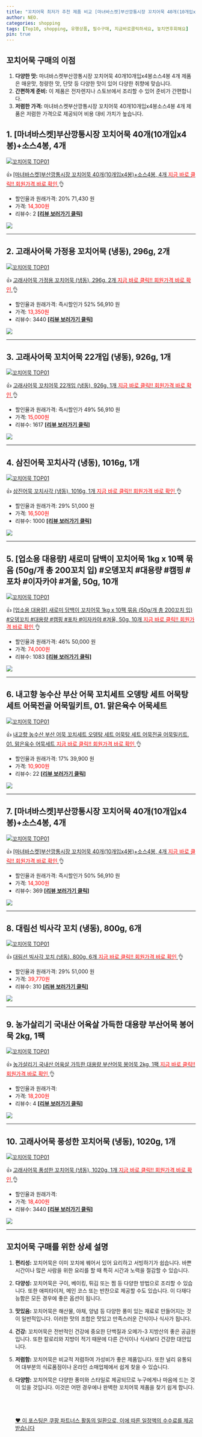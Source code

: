 ```yaml
---
title: "꼬치어묵 최저가 추천 제품 비교 [마녀바스켓]부산깡통시장 꼬치어묵 40개(10개입x4봉)+소스4봉, 4개 가격 비교 최저가장점"
author: NEO.
categories: shopping
tags: [Top10, shopping, 유행상품, 필수구매, 지금바로클릭하세요, 놓치면후회해요]
pin: true
---
```

## 꼬치어묵 구매의 이점
1. **다양한 맛:** 마녀바스켓부산깡통시장 꼬치어묵 40개10개입x4봉소스4봉 4개 제품은 매운맛, 청량한 맛, 단맛 등 다양한 맛이 있어 다양한 취향에 맞습니다.
2. **간편하게 준비:** 이 제품은 전자렌지나 스토브에서 조리할 수 있어 준비가 간편합니다.
3. **저렴한 가격:** 마녀바스켓부산깡통시장 꼬치어묵 40개10개입x4봉소스4봉 4개 제품은 저렴한 가격으로 제공되어 비용 대비 가치가 높습니다.

   

## 1. [마녀바스켓]부산깡통시장 꼬치어묵 40개(10개입x4봉)+소스4봉, 4개

[![꼬치어묵 TOP01](https://thumbnail8.coupangcdn.com/thumbnails/remote/490x490ex/image/vendor_inventory/838d/974a5e455dc7dbb546660f0862d4280629b1a77be4c328187b0a0a46e9a6.jpg)](https://link.coupang.com/re/AFFSDP?lptag=AF3617701&subid=GithubCoopas&pageKey=6791755270&traceid=V0-153&itemId=16003171726&vendorItemId=83208209116)


👍 [[마녀바스켓]부산깡통시장 꼬치어묵 40개(10개입x4봉)+소스4봉, 4개 <font color=red> 지금 바로 클릭!! 회원가격 바로 확인 </font> ](https://link.coupang.com/re/AFFSDP?lptag=AF3617701&subid=GithubCoopas&pageKey=6791755270&traceid=V0-153&itemId=16003171726&vendorItemId=83208209116) 👌 


- 할인율과 원래가격: 20%  71,430   원
- 가격: <span style='color:red'>14,300원</span>
- 리뷰수: 2  [**[리뷰 보러가기 클릭]**](https://link.coupang.com/re/AFFSDP?lptag=AF3617701&subid=GithubCoopas&pageKey=6791755270&traceid=V0-153&itemId=16003171726&vendorItemId=83208209116)

[![](/discount_price.png)](https://link.coupang.com/re/AFFSDP?lptag=AF3617701&subid=GithubCoopas&pageKey=6791755270&traceid=V0-153&itemId=16003171726&vendorItemId=83208209116)

---


   

## 2. 고래사어묵 가정용 꼬치어묵 (냉동), 296g, 2개

[![꼬치어묵 TOP01](https://thumbnail10.coupangcdn.com/thumbnails/remote/490x490ex/image/retail/images/1803623788879045-6f602fe0-260c-4494-938f-736b67216bf3.jpg)](https://link.coupang.com/re/AFFSDP?lptag=AF3617701&subid=GithubCoopas&pageKey=5694524538&traceid=V0-153&itemId=9444119986&vendorItemId=76729378107)


👍 [고래사어묵 가정용 꼬치어묵 (냉동), 296g, 2개 <font color=red> 지금 바로 클릭!! 회원가격 바로 확인 </font> ](https://link.coupang.com/re/AFFSDP?lptag=AF3617701&subid=GithubCoopas&pageKey=5694524538&traceid=V0-153&itemId=9444119986&vendorItemId=76729378107) 👌 


- 할인율과 원래가격: 즉시할인가 52%  56,910   원
- 가격: <span style='color:red'>13,350원</span>
- 리뷰수: 3440  [**[리뷰 보러가기 클릭]**](https://link.coupang.com/re/AFFSDP?lptag=AF3617701&subid=GithubCoopas&pageKey=5694524538&traceid=V0-153&itemId=9444119986&vendorItemId=76729378107)

[![](/discount_price.png)](https://link.coupang.com/re/AFFSDP?lptag=AF3617701&subid=GithubCoopas&pageKey=5694524538&traceid=V0-153&itemId=9444119986&vendorItemId=76729378107)

---


   

## 3. 고래사어묵 꼬치어묵 22개입 (냉동), 926g, 1개

[![꼬치어묵 TOP01](https://thumbnail8.coupangcdn.com/thumbnails/remote/490x490ex/image/retail/images/7782923365322494-39a0de9e-265b-4b3f-8363-88c957dd518d.jpg)](https://link.coupang.com/re/AFFSDP?lptag=AF3617701&subid=GithubCoopas&pageKey=1241463834&traceid=V0-153&itemId=2237178489&vendorItemId=70234172332)


👍 [고래사어묵 꼬치어묵 22개입 (냉동), 926g, 1개 <font color=red> 지금 바로 클릭!! 회원가격 바로 확인 </font> ](https://link.coupang.com/re/AFFSDP?lptag=AF3617701&subid=GithubCoopas&pageKey=1241463834&traceid=V0-153&itemId=2237178489&vendorItemId=70234172332) 👌 


- 할인율과 원래가격: 즉시할인가 49%  56,910   원
- 가격: <span style='color:red'>15,000원</span>
- 리뷰수: 1617  [**[리뷰 보러가기 클릭]**](https://link.coupang.com/re/AFFSDP?lptag=AF3617701&subid=GithubCoopas&pageKey=1241463834&traceid=V0-153&itemId=2237178489&vendorItemId=70234172332)

[![](/discount_price.png)](https://link.coupang.com/re/AFFSDP?lptag=AF3617701&subid=GithubCoopas&pageKey=1241463834&traceid=V0-153&itemId=2237178489&vendorItemId=70234172332)

---


   

## 4. 삼진어묵 꼬치사각 (냉동), 1016g, 1개

[![꼬치어묵 TOP01](https://thumbnail8.coupangcdn.com/thumbnails/remote/490x490ex/image/retail/images/2021/05/06/18/7/871fcfba-09c7-42c1-b5ef-e6e1510e7aa9.jpg)](https://link.coupang.com/re/AFFSDP?lptag=AF3617701&subid=GithubCoopas&pageKey=5498142915&traceid=V0-153&itemId=8532570617&vendorItemId=75820005767)


👍 [삼진어묵 꼬치사각 (냉동), 1016g, 1개 <font color=red> 지금 바로 클릭!! 회원가격 바로 확인 </font> ](https://link.coupang.com/re/AFFSDP?lptag=AF3617701&subid=GithubCoopas&pageKey=5498142915&traceid=V0-153&itemId=8532570617&vendorItemId=75820005767) 👌 


- 할인율과 원래가격: 29%  51,000   원
- 가격: <span style='color:red'>16,500원</span>
- 리뷰수: 1000  [**[리뷰 보러가기 클릭]**](https://link.coupang.com/re/AFFSDP?lptag=AF3617701&subid=GithubCoopas&pageKey=5498142915&traceid=V0-153&itemId=8532570617&vendorItemId=75820005767)

[![](/discount_price.png)](https://link.coupang.com/re/AFFSDP?lptag=AF3617701&subid=GithubCoopas&pageKey=5498142915&traceid=V0-153&itemId=8532570617&vendorItemId=75820005767)

---


   

## 5. [업소용 대용량] 새로미 담백이 꼬치어묵 1kg x 10팩 묶음 (50g/개 총 200꼬치 입) #오뎅꼬치 #대용량 #캠핑 #포차 #이자카야 #겨울, 50g, 10개

[![꼬치어묵 TOP01](https://thumbnail9.coupangcdn.com/thumbnails/remote/490x490ex/image/vendor_inventory/25fa/c6bc8eda39401e534317322917c523751879ac95678b42e9969f5473c4f3.JPG)](https://link.coupang.com/re/AFFSDP?lptag=AF3617701&subid=GithubCoopas&pageKey=7462597333&traceid=V0-153&itemId=19454566086&vendorItemId=86262210891)


👍 [[업소용 대용량] 새로미 담백이 꼬치어묵 1kg x 10팩 묶음 (50g/개 총 200꼬치 입) #오뎅꼬치 #대용량 #캠핑 #포차 #이자카야 #겨울, 50g, 10개 <font color=red> 지금 바로 클릭!! 회원가격 바로 확인 </font> ](https://link.coupang.com/re/AFFSDP?lptag=AF3617701&subid=GithubCoopas&pageKey=7462597333&traceid=V0-153&itemId=19454566086&vendorItemId=86262210891) 👌 


- 할인율과 원래가격: 46%  50,000   원
- 가격: <span style='color:red'>74,000원</span>
- 리뷰수: 1083  [**[리뷰 보러가기 클릭]**](https://link.coupang.com/re/AFFSDP?lptag=AF3617701&subid=GithubCoopas&pageKey=7462597333&traceid=V0-153&itemId=19454566086&vendorItemId=86262210891)

[![](/discount_price.png)](https://link.coupang.com/re/AFFSDP?lptag=AF3617701&subid=GithubCoopas&pageKey=7462597333&traceid=V0-153&itemId=19454566086&vendorItemId=86262210891)

---


   

## 6. 내고향 농수산 부산 어묵 꼬치세트 오뎅탕 세트 어묵탕 세트 어묵전골 어묵밀키트, 01. 맑은육수 어묵세트

[![꼬치어묵 TOP01](https://thumbnail10.coupangcdn.com/thumbnails/remote/490x490ex/image/vendor_inventory/fa8b/24202437aacf2cd1385d46b9196b77bee497eb0fa23e6a9273bea1f11f65.png)](https://link.coupang.com/re/AFFSDP?lptag=AF3617701&subid=GithubCoopas&pageKey=6756369397&traceid=V0-153&itemId=15819647596&vendorItemId=83031554466)


👍 [내고향 농수산 부산 어묵 꼬치세트 오뎅탕 세트 어묵탕 세트 어묵전골 어묵밀키트, 01. 맑은육수 어묵세트 <font color=red> 지금 바로 클릭!! 회원가격 바로 확인 </font> ](https://link.coupang.com/re/AFFSDP?lptag=AF3617701&subid=GithubCoopas&pageKey=6756369397&traceid=V0-153&itemId=15819647596&vendorItemId=83031554466) 👌 


- 할인율과 원래가격: 17%  39,900   원
- 가격: <span style='color:red'>10,900원</span>
- 리뷰수: 22  [**[리뷰 보러가기 클릭]**](https://link.coupang.com/re/AFFSDP?lptag=AF3617701&subid=GithubCoopas&pageKey=6756369397&traceid=V0-153&itemId=15819647596&vendorItemId=83031554466)

[![](/discount_price.png)](https://link.coupang.com/re/AFFSDP?lptag=AF3617701&subid=GithubCoopas&pageKey=6756369397&traceid=V0-153&itemId=15819647596&vendorItemId=83031554466)

---


   

## 7. [마녀바스켓]부산깡통시장 꼬치어묵 40개(10개입x4봉)+소스4봉, 4개

[![꼬치어묵 TOP01](https://thumbnail8.coupangcdn.com/thumbnails/remote/490x490ex/image/vendor_inventory/838d/974a5e455dc7dbb546660f0862d4280629b1a77be4c328187b0a0a46e9a6.jpg)](https://link.coupang.com/re/AFFSDP?lptag=AF3617701&subid=GithubCoopas&pageKey=6791755270&traceid=V0-153&itemId=16003171726&vendorItemId=83208209116)


👍 [[마녀바스켓]부산깡통시장 꼬치어묵 40개(10개입x4봉)+소스4봉, 4개 <font color=red> 지금 바로 클릭!! 회원가격 바로 확인 </font> ](https://link.coupang.com/re/AFFSDP?lptag=AF3617701&subid=GithubCoopas&pageKey=6791755270&traceid=V0-153&itemId=16003171726&vendorItemId=83208209116) 👌 


- 할인율과 원래가격: 즉시할인가 50%  56,910   원
- 가격: <span style='color:red'>14,300원</span>
- 리뷰수: 369  [**[리뷰 보러가기 클릭]**](https://link.coupang.com/re/AFFSDP?lptag=AF3617701&subid=GithubCoopas&pageKey=6791755270&traceid=V0-153&itemId=16003171726&vendorItemId=83208209116)

[![](/discount_price.png)](https://link.coupang.com/re/AFFSDP?lptag=AF3617701&subid=GithubCoopas&pageKey=6791755270&traceid=V0-153&itemId=16003171726&vendorItemId=83208209116)

---


   

## 8. 대림선 빅사각 꼬치 (냉동), 800g, 6개

[![꼬치어묵 TOP01](https://thumbnail10.coupangcdn.com/thumbnails/remote/490x490ex/image/retail/images/6eef523c-ecb0-4b54-aed2-dd2d9a9b49535741443192153709762.png)](https://link.coupang.com/re/AFFSDP?lptag=AF3617701&subid=GithubCoopas&pageKey=305778073&traceid=V0-153&itemId=19296116847&vendorItemId=86410742338)


👍 [대림선 빅사각 꼬치 (냉동), 800g, 6개 <font color=red> 지금 바로 클릭!! 회원가격 바로 확인 </font> ](https://link.coupang.com/re/AFFSDP?lptag=AF3617701&subid=GithubCoopas&pageKey=305778073&traceid=V0-153&itemId=19296116847&vendorItemId=86410742338) 👌 


- 할인율과 원래가격: 29%  51,000   원
- 가격: <span style='color:red'>39,770원</span>
- 리뷰수: 310  [**[리뷰 보러가기 클릭]**](https://link.coupang.com/re/AFFSDP?lptag=AF3617701&subid=GithubCoopas&pageKey=305778073&traceid=V0-153&itemId=19296116847&vendorItemId=86410742338)

[![](/discount_price.png)](https://link.coupang.com/re/AFFSDP?lptag=AF3617701&subid=GithubCoopas&pageKey=305778073&traceid=V0-153&itemId=19296116847&vendorItemId=86410742338)

---


   

## 9. 농가살리기 국내산 어육살 가득한 대용량 부산어묵 봉어묵 2kg, 1팩

[![꼬치어묵 TOP01](https://thumbnail10.coupangcdn.com/thumbnails/remote/490x490ex/image/vendor_inventory/ea12/5f2d09dce88fca0e6f43c6b15f4cd06b379be69da15c946a563fbf90a1f3.jpg)](https://link.coupang.com/re/AFFSDP?lptag=AF3617701&subid=GithubCoopas&pageKey=7727879256&traceid=V0-153&itemId=20757898693&vendorItemId=87367946979)


👍 [농가살리기 국내산 어육살 가득한 대용량 부산어묵 봉어묵 2kg, 1팩 <font color=red> 지금 바로 클릭!! 회원가격 바로 확인 </font> ](https://link.coupang.com/re/AFFSDP?lptag=AF3617701&subid=GithubCoopas&pageKey=7727879256&traceid=V0-153&itemId=20757898693&vendorItemId=87367946979) 👌 


- 할인율과 원래가격: 
- 가격: <span style='color:red'>18,200원</span>
- 리뷰수: 4  [**[리뷰 보러가기 클릭]**](https://link.coupang.com/re/AFFSDP?lptag=AF3617701&subid=GithubCoopas&pageKey=7727879256&traceid=V0-153&itemId=20757898693&vendorItemId=87367946979)

[![](/discount_price.png)](https://link.coupang.com/re/AFFSDP?lptag=AF3617701&subid=GithubCoopas&pageKey=7727879256&traceid=V0-153&itemId=20757898693&vendorItemId=87367946979)

---


   

## 10. 고래사어묵 풍성한 꼬치어묵 (냉동), 1020g, 1개

[![꼬치어묵 TOP01](https://thumbnail10.coupangcdn.com/thumbnails/remote/490x490ex/image/retail/images/2021/06/17/13/0/e8067407-6a5f-460f-b668-fa423031a682.jpg)](https://link.coupang.com/re/AFFSDP?lptag=AF3617701&subid=GithubCoopas&pageKey=5848923440&traceid=V0-153&itemId=10172574771&vendorItemId=77455150043)


👍 [고래사어묵 풍성한 꼬치어묵 (냉동), 1020g, 1개 <font color=red> 지금 바로 클릭!! 회원가격 바로 확인 </font> ](https://link.coupang.com/re/AFFSDP?lptag=AF3617701&subid=GithubCoopas&pageKey=5848923440&traceid=V0-153&itemId=10172574771&vendorItemId=77455150043) 👌 


- 할인율과 원래가격: 
- 가격: <span style='color:red'>18,400원</span>
- 리뷰수: 3440  [**[리뷰 보러가기 클릭]**](https://link.coupang.com/re/AFFSDP?lptag=AF3617701&subid=GithubCoopas&pageKey=5848923440&traceid=V0-153&itemId=10172574771&vendorItemId=77455150043)

[![](/discount_price.png)](https://link.coupang.com/re/AFFSDP?lptag=AF3617701&subid=GithubCoopas&pageKey=5848923440&traceid=V0-153&itemId=10172574771&vendorItemId=77455150043)

---
## 꼬치어묵 구매를 위한 상세 설명
1. **편리성:** 꼬치어묵은 이미 꼬치에 꿰어서 있어 요리하고 서빙하기가 쉽습니다. 바쁜 시간이나 많은 사람을 위한 요리를 할 때 특히 시간과 노력을 절감할 수 있습니다.

2. **다양성:** 꼬치어묵은 구이, 베이킹, 튀김 또는 찜 등 다양한 방법으로 조리할 수 있습니다. 또한 애피타이저, 메인 코스 또는 반찬으로 제공할 수도 있습니다. 이 다재다능함은 모든 경우에 좋은 옵션이 됩니다.

3. **맛있음:** 꼬치어묵은 해산물, 야채, 양념 등 다양한 풍미 있는 재료로 만들어지는 것이 일반적입니다. 이러한 맛의 조합은 맛있고 만족스러운 간식이나 식사가 됩니다.

4. **건강:** 꼬치어묵은 전반적인 건강에 중요한 단백질과 오메가-3 지방산의 좋은 공급원입니다. 또한 칼로리와 지방이 적기 때문에 다른 간식이나 식사보다 건강한 대안입니다.

5. **저렴함:** 꼬치어묵은 비교적 저렴하여 가성비가 좋은 제품입니다. 또한 널리 유통되어 대부분의 식료품점이나 온라인 소매업체에서 쉽게 찾을 수 있습니다.

6. **다양함:** 꼬치어묵은 다양한 풍미와 스타일로 제공되므로 누구에게나 마음에 드는 것이 있을 것입니다. 이것은 어떤 경우에나 완벽한 꼬치어묵 제품을 찾기 쉽게 합니다.<br><br><br><br><br> [ ❤  이 포스팅은 쿠팡 파트너스 활동의 일환으로, 이에 따른 일정액의 수수료를 제공받습니다](https://link.coupang.com/a/bcEFyh)